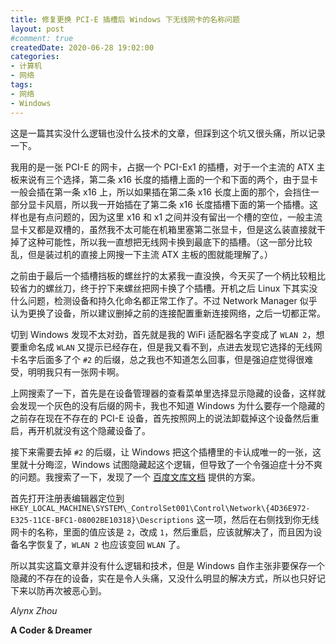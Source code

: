 ```yaml
---
title: 修复更换 PCI-E 插槽后 Windows 下无线网卡的名称问题
layout: post
#comment: true
createdDate: 2020-06-28 19:02:00
categories:
- 计算机
- 网络
tags:
- 网络
- Windows
---
```

这是一篇其实没什么逻辑也没什么技术的文章，但踩到这个坑又很头痛，所以记录一下。

<!--more-->

我用的是一张 PCI-E 的网卡，占据一个 PCI-Ex1 的插槽，对于一个主流的 ATX 主板来说有三个选择，第二条 x16 长度的插槽上面的一个和下面的两个，由于显卡一般会插在第一条 x16 上，所以如果插在第二条 x16 长度上面的那个，会挡住一部分显卡风扇，所以我一开始插在了第二条 x16 长度插槽下面的第一个插槽。这样也是有点问题的，因为这里 x16 和 x1 之间并没有留出一个槽的空位，一般主流显卡又都是双槽的，虽然我不太可能在机箱里塞第二张显卡，但是这么装直接就干掉了这种可能性，所以我一直想把无线网卡换到最底下的插槽。（这一部分比较乱，但是装过机的直接上网搜一下主流 ATX 主板的图就能理解了。）

之前由于最后一个插槽挡板的螺丝拧的太紧我一直没换，今天买了一个柄比较粗比较省力的螺丝刀，终于拧下来螺丝把网卡换了个插槽。开机之后 Linux 下其实没什么问题，检测设备和持久化命名都正常工作了。不过 Network Manager 似乎认为更换了设备，所以建议删掉之前的连接配置重新连接网络，之后一切都正常。

切到 Windows 发现不太对劲，首先就是我的 WiFi 适配器名字变成了 `WLAN 2`，想要重命名成 `WLAN` 又提示已经存在，但是我又看不到，点进去发现它选择的无线网卡名字后面多了个 `#2` 的后缀，总之我也不知道怎么回事，但是强迫症觉得很难受，明明我只有一张网卡啊。

上网搜索了一下，首先是在设备管理器的查看菜单里选择显示隐藏的设备，这样就会发现一个灰色的没有后缀的网卡，我也不知道 Windows 为什么要存一个隐藏的之前存在现在不存在的 PCI-E 设备，首先按照网上的说法卸载掉这个设备然后重启，再开机就没有这个隐藏设备了。

接下来需要去掉 `#2` 的后缀，让 Windows 把这个插槽里的卡认成唯一的一张，这里就十分晦涩，Windows 试图隐藏起这个逻辑，但导致了一个令强迫症十分不爽的问题。我搜索了一下，发现了一个 [百度文库文档](https://wenku.baidu.com/view/275565c68bd63186bcebbc96.html) 提供的方案。

首先打开注册表编辑器定位到 `HKEY_LOCAL_MACHINE\SYSTEM\_ControlSet001\Control\Network\{4D36E972-E325-11CE-BFC1-08002BE10318}\Descriptions` 这一项，然后在右侧找到你无线网卡的名称，里面的值应该是 `2`，改成 `1`，然后重启，应该就解决了，而且因为设备名字恢复了，`WLAN 2` 也应该变回 `WLAN` 了。

所以其实这篇文章并没有什么逻辑和技术，但是 Windows 自作主张非要保存一个隐藏的不存在的设备，实在是令人头痛，又没什么明显的解决方式，所以也只好记下来以防再次被恶心到。

*Alynx Zhou*

**A Coder & Dreamer**
